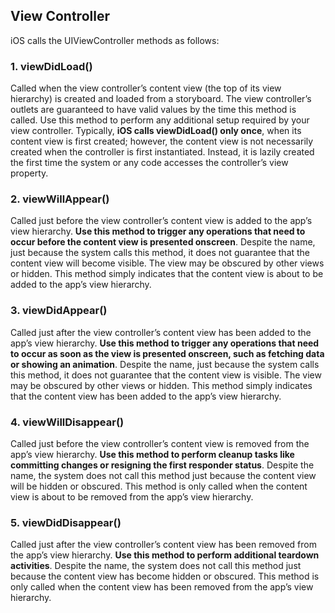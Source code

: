 ## View Controller
iOS calls the UIViewController methods as follows:

### 1. viewDidLoad()
Called when the view controller’s content view (the top of its view hierarchy) is created and loaded from a storyboard. The view controller’s outlets are guaranteed to have valid values by the time this method is called. Use this method to perform any additional setup required by your view controller.
Typically, **iOS calls viewDidLoad() only once**, when its content view is first created; however, the content view is not necessarily created when the controller is first instantiated. Instead, it is lazily created the first time the system or any code accesses the controller’s view property.

### 2. viewWillAppear()
Called just before the view controller’s content view is added to the app’s view hierarchy. **Use this method to trigger any operations that need to occur before the content view is presented onscreen**. Despite the name, just because the system calls this method, it does not guarantee that the content view will become visible. The view may be obscured by other views or hidden. This method simply indicates that the content view is about to be added to the app’s view hierarchy.

### 3. viewDidAppear()
Called just after the view controller’s content view has been added to the app’s view hierarchy. **Use this method to trigger any operations that need to occur as soon as the view is presented onscreen, such as fetching data or showing an animation**. Despite the name, just because the system calls this method, it does not guarantee that the content view is visible. The view may be obscured by other views or hidden. This method simply indicates that the content view has been added to the app’s view hierarchy.

### 4. viewWillDisappear()
Called just before the view controller’s content view is removed from the app’s view hierarchy. **Use this method to perform cleanup tasks like committing changes or resigning the first responder status**. Despite the name, the system does not call this method just because the content view will be hidden or obscured. This method is only called when the content view is about to be removed from the app’s view hierarchy.

### 5. viewDidDisappear()
Called just after the view controller’s content view has been removed from the app’s view hierarchy. **Use this method to perform additional teardown activities**. Despite the name, the system does not call this method just because the content view has become hidden or obscured. This method is only called when the content view has been removed from the app’s view hierarchy.
